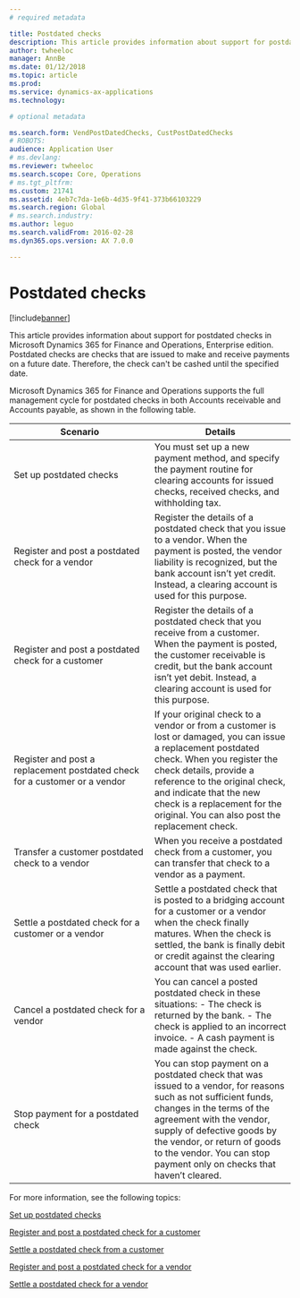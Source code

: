 ```yaml
---
# required metadata

title: Postdated checks
description: This article provides information about support for postdated checks in Microsoft Dynamics 365 for Finance and Operations, Enterprise edition. Postdated checks are checks that are issued to make and receive payments on a future date. Therefore, the check can't be cashed until the specified date.
author: twheeloc
manager: AnnBe
ms.date: 01/12/2018
ms.topic: article
ms.prod: 
ms.service: dynamics-ax-applications
ms.technology: 

# optional metadata

ms.search.form: VendPostDatedChecks, CustPostDatedChecks
# ROBOTS: 
audience: Application User
# ms.devlang: 
ms.reviewer: twheeloc
ms.search.scope: Core, Operations
# ms.tgt_pltfrm: 
ms.custom: 21741
ms.assetid: 4eb7c7da-1e6b-4d35-9f41-373b66103229
ms.search.region: Global
# ms.search.industry: 
ms.author: leguo
ms.search.validFrom: 2016-02-28
ms.dyn365.ops.version: AX 7.0.0

---
```


# Postdated checks

[!include[banner](../includes/banner.md)]


This article provides information about support for postdated checks in Microsoft Dynamics 365 for Finance and Operations, Enterprise edition. Postdated checks are checks that are issued to make and receive payments on a future date. Therefore, the check can't be cashed until the specified date.

Microsoft Dynamics 365 for Finance and Operations supports the full management cycle for postdated checks in both Accounts receivable and Accounts payable, as shown in the following table.
<table>
<colgroup>
<col width="50%" />
<col width="50%" />
</colgroup>
<thead>
<tr class="header">
<th>Scenario</th>
<th>Details</th>
</tr>
</thead>
<tbody>
<tr class="odd">
<td>Set up postdated checks</td>
<td>You must set up a new payment method, and specify the payment routine for clearing accounts for issued checks, received checks, and withholding tax.</td>
</tr>
<tr class="even">
<td>Register and post a postdated check for a vendor</td>
<td>Register the details of a postdated check that you issue to a vendor. When the payment is posted, the vendor liability is recognized, but the bank account isn’t yet credit. Instead, a clearing account is used for this purpose. </td>
</tr>
<tr class="odd">
<td>Register and post a postdated check for a customer</td>
<td>Register the details of a postdated check that you receive from a customer. When the payment is posted, the customer receivable is credit, but the bank account isn’t yet debit. Instead, a clearing account is used for this purpose.</td>
</tr>
<tr class="even">
<td>Register and post a replacement postdated check for a customer or a vendor</td>
<td>
If your original check to a vendor or from a customer is lost or damaged, you can issue a replacement postdated check. When you register the check details, provide a reference to the original check, and indicate that the new check is a replacement for the original. You can also post the replacement check.</td>
</tr>
<tr class="odd">
<td>Transfer a customer postdated check to a vendor</td>
<td>When you receive a postdated check from a customer, you can transfer that check to a vendor as a payment.</td>
</tr>
<tr class="even">
<td>Settle a postdated check for a customer or a vendor</td>
<td>Settle a postdated check that is posted to a bridging account for a customer or a vendor when the check finally matures. When the check is settled, the bank is finally debit or credit against the clearing account that was used earlier.</td>
</tr>
<tr class="odd">
<td>Cancel a postdated check for a vendor</td>
<td>You can cancel a posted postdated check in these situations:
 - The check is returned by the bank.
 - The check is applied to an incorrect invoice.
 - A cash payment is made against the check.
</td>
</tr>
<tr class="even">
<td>Stop payment for a postdated check</td>
<td>You can stop payment on a postdated check that was issued to a vendor, for reasons such as not sufficient funds, changes in the terms of the agreement with the vendor, supply of defective goods by the vendor, or return of goods to the vendor. You can stop payment only on checks that haven’t cleared.</td>
</tr>
</tbody>
</table>



For more information, see the following topics:

[Set up postdated checks](tasks/set-up-postdated-checks.md)

[Register and post a postdated check for a customer](tasks/register-post-postdated-check-customer.md)

[Settle a postdated check from a customer](tasks/settle-postdated-check-customer.md)

[Register and post a postdated check for a vendor](tasks/register-post-postdated-check-vendor.md) 

[Settle a postdated check for a vendor](tasks/settle-postdated-check-vendor.md)



